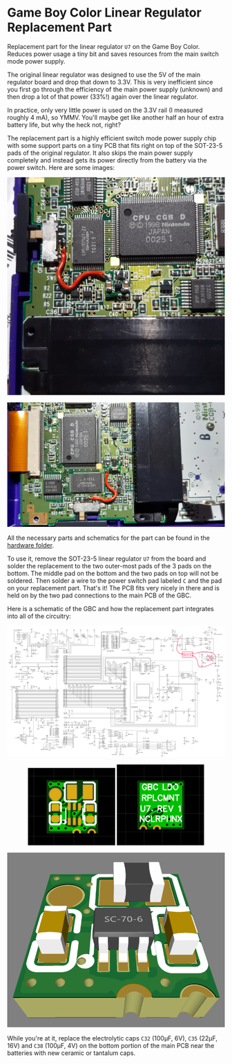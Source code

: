 # Game Boy Color Linear Regulator Replacement Part

Replacement part for the linear regulator `U7` on the Game Boy Color. Reduces power usage a tiny bit and saves resources from the main switch mode power supply.

The original linear regulator was designed to use the 5V of the main regulator board and drop that down to 3.3V. This is very inefficient since you first go through the efficiency of the main power supply (unknown) and then drop a lot of that power (33%!) again over the linear regulator.

In practice, only very little power is used on the 3.3V rail (I measured roughly 4 mA), so YMMV. You'll maybe get like another half an hour of extra battery life, but why the heck not, right?

The replacement part is a highly efficient switch mode power supply chip with some support parts on a tiny PCB that fits right on top of the SOT-23-5 pads of the original regulator. It also skips the main power supply completely and instead gets its power directly from the battery via the power switch. Here are some images:

![Close-up photo](docs/img1.jpg)

![Another photo](docs/img2.jpg)

All the necessary parts and schematics for the part can be found in the [hardware folder](/hardware).

To use it, remove the SOT-23-5 linear regulator `U7` from the board and solder the replacement to the two outer-most pads of the 3 pads on the bottom. The middle pad on the bottom and the two pads on top will not be soldered. Then solder a wire to the power switch pad labeled `C` and the pad on your replacement part. That's it! The PCB fits very nicely in there and is held on by the two pad connections to the main PCB of the GBC.

Here is a schematic of the GBC and how the replacement part integrates into all of the circuitry:

![Schematic with replacement](docs/Nintendo_GBC_Schematic.png)

<p align="center">
	<img src="docs/pcb_front.png" alt="PCB front side image" width="40%">
	<img src="docs/pcb_back.png" alt="PCB back side image" width="40%">
</p>

![Replacement PCB 3D render](docs/pcb_render.png)

While you're at it, replace the electrolytic caps `C32` (100µF, 6V), `C35` (22µF, 16V) and `C38` (100µF, 4V) on the bottom portion of the main PCB near the batteries with new ceramic or tantalum caps.
